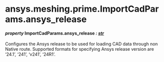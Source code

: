 # ansys.meshing.prime.ImportCadParams.ansys_release

#### *property* ImportCadParams.ansys_release *: [str](https://docs.python.org/3.11/library/stdtypes.html#str)*

Configures the Ansys release to be used for loading CAD data through non Native route. Supported formats for specifying Ansys release version are ‘24.1’, ‘241’, ‘v241’, ‘24R1’.

<!-- !! processed by numpydoc !! -->
